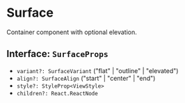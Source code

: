 # Surface

Container component with optional elevation.

## Interface: `SurfaceProps`
- `variant?: SurfaceVariant` ("flat" | "outline" | "elevated")
- `align?: SurfaceAlign` ("start" | "center" | "end")
- `style?: StyleProp<ViewStyle>`
- `children?: React.ReactNode`

